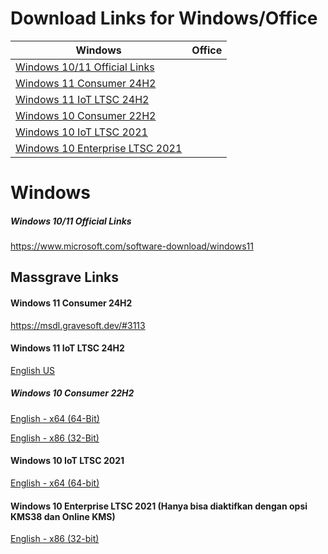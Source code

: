 # Download Links for Windows/Office

|Windows|Office|
| --- | --- |
|[Windows 10/11 Official Links](https://github.com/zjnix/Microsoft-Activation-Scripts-Indonesian/blob/indonesia/links/windows-download.md#windows-1011-official-links)
|[Windows 11 Consumer 24H2](https://github.com/zjnix/Microsoft-Activation-Scripts-Indonesian/blob/indonesia/links/windows-download.md#windows-11-consumer-24h2)
|[Windows 11 IoT LTSC 24H2](https://github.com/zjnix/Microsoft-Activation-Scripts-Indonesian/blob/indonesia/links/windows-download.md#windows-11-iot-ltsc-24h2)
|[Windows 10 Consumer 22H2](https://github.com/zjnix/Microsoft-Activation-Scripts-Indonesian/blob/indonesia/links/windows-download.md#windows-10-consumer-22h2)
|[Windows 10 IoT LTSC 2021](https://github.com/zjnix/Microsoft-Activation-Scripts-Indonesian/blob/indonesia/links/windows-download.md#windows-10-iot-ltsc-2021)
|[Windows 10 Enterprise LTSC 2021](https://github.com/zjnix/Microsoft-Activation-Scripts-Indonesian/blob/indonesia/links/windows-download.md#windows-10-enterprise-ltsc-2021-hanya-bisa-diaktifkan-dengan-opsi-kms38-dan-online-kms)




# Windows 

##### Windows 10/11 Official Links
https://www.microsoft.com/software-download/windows11

## Massgrave Links
#### Windows 11 Consumer 24H2
https://msdl.gravesoft.dev/#3113
#### Windows 11 IoT LTSC 24H2
[English US](https://drive.massgrave.dev/en-us_windows_11_iot_enterprise_ltsc_2024_x64_dvd_f6b14814.iso)
##### Windows 10 Consumer 22H2
[English - x64 (64-Bit)](https://drive.massgrave.dev/en-us_windows_10_consumer_editions_version_22h2_updated_nov_2024_x64_dvd_3eeacab9.iso)

[English - x86 (32-Bit)](https://drive.massgrave.dev/en-us_windows_10_consumer_editions_version_22h2_updated_nov_2024_x86_dvd_3eeacab9.iso)
#### Windows 10 IoT LTSC 2021 
[English - x64 (64-bit)](https://drive.massgrave.dev/en-us_windows_10_iot_enterprise_ltsc_2021_x64_dvd_257ad90f.iso)
#### Windows 10 Enterprise LTSC 2021 (Hanya bisa diaktifkan dengan opsi KMS38 dan Online KMS)
[English - x86 (32-bit)](https://drive.massgrave.dev/en-us_windows_10_enterprise_ltsc_2021_x86_dvd_9f4aa95f.iso)
